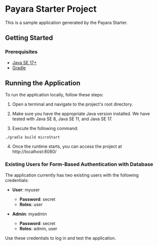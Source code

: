 # Payara Starter Project

This is a sample application generated by the Payara Starter.

## Getting Started

### Prerequisites

- [Java SE 17+](https://adoptium.net/?variant=openjdk17)
- [Gradle](https://gradle.org/install/)

## Running the Application

To run the application locally, follow these steps:

1. Open a terminal and navigate to the project's root directory.

2. Make sure you have the appropriate Java version installed. We have tested with Java SE 8, Java SE 11, and Java SE 17.

3. Execute the following command:

```
./gradle build microStart
```

4. Once the runtime starts, you can access the project at http://localhost:8080/



### Existing Users for Form-Based Authentication with Database 
The application currently has two existing users with the following credentials:

- **User**: myuser
  - **Password**: secret
  - **Roles**: user

- **Admin**: myadmin
  - **Password**: secret
  - **Roles**: admin, user

Use these credentials to log in and test the application.

